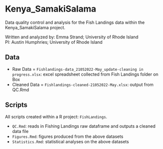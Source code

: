 # Kenya_SamakiSalama
Data quality control and analysis for the Fish Landings data within the Kenya_SamakiSalama project.

Written and analyzed by: Emma Strand; University of Rhode Island  
PI: Austin Humphries; University of Rhode Island 

## Data 

- Raw Data = `Fishlandings-data_21052022-May_update-cleaning in progress.xlsx`: excel spreadsheet collected from Fish Landings folder on Box    
- Cleaned Data = `Fishlandings-cleaned-21052022-May.xlsx`: output from QC.Rmd

## Scripts 

All scripts created within a R project: `FishLandings`. 

- `QC.Rmd`: reads in Fishing Landings raw dataframe and outputs a cleaned data file   
- `Figures.Rmd`: figures produced from the above datasets  
- `Statistics.Rmd`: statistical analyses on the above datasets  

